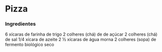 # Pizza
### Ingredientes
6 xícaras de farinha de trigo
2 colheres (chá) de de açúcar
2 colheres (chá) de sal
1/4 xícara de azeite
2 ½ xícaras de água morna
2 colheres (sopa) de fermento biológico seco
